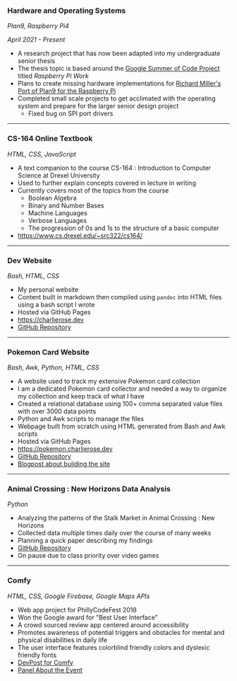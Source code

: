 <h3 class="pr" id="seniordesign">Hardware and Operating Systems</h3>

_Plan9, Raspberry Pi4_

_April 2021 - Present_

* A research project that has now been adapted into my undergraduate senior
	thesis
* The thesis topic is based around the [Google Summer of Code Project](www.addlink.com)
	titled _Raspberry Pi Work_
* Plans to create missing hardware implementations for [Richard Miller's Port of Plan9 for the Raspberry Pi](www.addlink.com)
* Completed small scale projects to get acclimated with the operating system and
	prepare for the larger senior design project
	* Fixed bug on SPI port drivers

---

<h3 class="po">CS-164 Online Textbook</h3>

_HTML, CSS, JavaScript_

* A text companion to the course CS-164 : Introduction to Computer Science
	at Drexel University
* Used to further explain concepts covered in lecture in writing
* Currently covers most of the topics from the course
	* Boolean Algebra
	* Binary and Number Bases
	* Machine Languages
	* Verbose Languages
	* The progression of 0s and 1s to the structure of a basic computer
* <https://www.cs.drexel.edu/~src322/cs164/>

---

<h3 class="py">Dev Website</h3>

_Bash, HTML, CSS_

* My personal website
* Content built in markdown then compiled using `pandoc` into HTML files
	using a bash script I wrote
* Hosted via GitHub Pages
* <https://charlierose.dev>
* [GitHub Repository](https://github.com/charlieroses/dev-website)

---

<h3 class="pg">Pokemon Card Website</h3>

_Bash, Awk, Python, HTML, CSS_

* A website used to track my extensive Pokemon card collection
* I am a dedicated Pokemon card collector and needed a way to organize my collection
	and keep track of what I have
* Created a relational database using 100+ comma separated value files with over 
    3000 data points
* Python and Awk scripts to manage the files
* Webpage built from scratch using HTML generated from Bash and Awk scripts
* Hosted via GitHub Pages
* <https://pokemon.charlierose.dev>
* [GitHub Repository](https://github.com/charlieroses/pokemoncards)
* [Blogpost about building the site](blogposts/20200625/pokemon.html)

--- 

<h3 class="pb">Animal Crossing : New Horizons Data Analysis</h3>

_Python_

* Analyzing the patterns of the Stalk Market in Animal Crossing : New Horizons
* Collected data multiple times daily over the course of many weeks
* Planning a quick paper describing my findings
* [GitHub Repository](https://github.com/charlieroses/animalcrossingresearch)
* On pause due to class priority over video games

---

<h3 class="pp">Comfy</h3>

_HTML, CSS, Google Firebase, Google Maps APIs_

* Web app project for PhillyCodeFest 2018
* Won the Google award for "Best User Interface"
* A crowd sourced review app centered around accessibility
* Promotes awareness of potential triggers and obstacles for mental and 
	physical disabilities in daily life
* The user interface features colorblind friendly colors and dyslexic friendly
	fonts
* [DevPost for Comfy](https://devpost.com/software/comfy)
* [Panel About the Event](https://youtube.com/watch?v=tjkdmh-cfTw)

